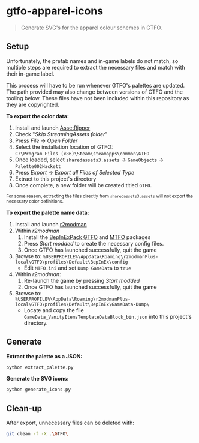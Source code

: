 # gtfo-apparel-icons

> Generate SVG's for the apparel colour schemes in GTFO.

## Setup

Unfortunately, the prefab names and in-game labels do not match, so multiple steps are required to extract the necessary files and match with their in-game label.

This process will have to be run whenever GTFO's palettes are updated. The path provided may also change between versions of GTFO and the tooling below. These files have not been included within this repository as they are copyrighted.

**To export the color data:**

1. Install and launch [AssetRipper](https://github.com/AssetRipper/AssetRipper/releases)
3. Check "_Skip StreamingAssets folder_"
3. Press _File_ → _Open Folder_
4. Select the installation location of GTFO:  
```C:\Program Files (x86)\Steam\steamapps\common\GTFO```
5. Once loaded, select `sharedassets3.assets` → `GameObjects` → `Palette002Hackett`
7. Press _Export_ → _Export all Files of Selected Type_
8. Extract to this project's directory
9. Once complete, a new folder will be created titled `GTFO`.

<small>For some reason, extracting the files directly from `sharedassets3.assets` will not export the necessary color definitions.</small>

**To export the palette name data:**

1. Install and launch [r2modman](https://thunderstore.io/package/ebkr/r2modman/)
2. Within _r2modman_
	1. Install the [BepInExPack GTFO](https://gtfo.thunderstore.io/package/BepInEx/BepInExPack_GTFO/) and [MTFO](https://gtfo.thunderstore.io/package/dakkhuza/MTFO/) packages
	3. Press _Start modded_ to create the necessary config files.
	4. Once GTFO has launched successfully, quit the game
3. Browse to:  ```%USERPROFILE%\AppData\Roaming\r2modmanPlus-local\GTFO\profiles\Default\BepInEx\config```
	- Edit `MTFO.ini` and set `Dump GameData` to `true`
4. Within _r2modman_:
	1. Re-launch the game by pressing _Start modded_
	2. Once GTFO has launched successfully, quit the game
6. Browse to:  
```%USERPROFILE%\AppData\Roaming\r2modmanPlus-local\GTFO\profiles\Default\BepInEx\GameData-Dump\```
	- Locate and copy the file `GameData_VanityItemsTemplateDataBlock_bin.json` into this project's directory.

## Generate

**Extract the palette as a JSON:**

```sh
python extract_palette.py
```

**Generate the SVG icons:**

```sh
python generate_icons.py
```

## Clean-up

After export, unnecessary files can be deleted with:

```sh
git clean -f -X .\GTFO\
```
